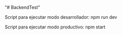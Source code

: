 "# BackendTest" 

Script para ejecutar modo desarrollador:
npm run dev

Script para ejecutar modo productivo:
npm start
